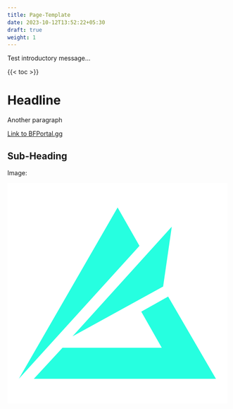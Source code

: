 ```yaml
---
title: Page-Template
date: 2023-10-12T13:52:22+05:30
draft: true
weight: 1
---
```


Test introductory message...

{{< toc >}}

# Headline

Another paragraph

[Link to BFPortal.gg](https://bfportal.gg/)

## Sub-Heading

Image:

![test](images/bf_portal_logo_bc.png)
